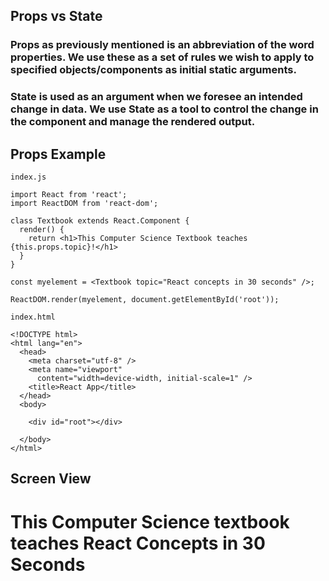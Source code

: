 ## Props vs State

### Props as previously mentioned is an abbreviation of the word properties. We use these as a set of rules we wish to apply to specified objects/components as initial static arguments. 

### State is used as an argument when we foresee an intended change in data. We use State as a tool to control the change in the component and manage the rendered output. 

## Props Example

```
index.js
```

```
import React from 'react';
import ReactDOM from 'react-dom';

class Textbook extends React.Component {
  render() {
    return <h1>This Computer Science Textbook teaches {this.props.topic}!</h1>
  }
}

const myelement = <Textbook topic="React concepts in 30 seconds" />;

ReactDOM.render(myelement, document.getElementById('root'));
```

```
index.html
```

```
<!DOCTYPE html>
<html lang="en">
  <head>
    <meta charset="utf-8" />
    <meta name="viewport"
      content="width=device-width, initial-scale=1" />
    <title>React App</title>
  </head>
  <body>

    <div id="root"></div>

  </body>
</html>
```

## Screen View

# This Computer Science textbook teaches React Concepts in 30 Seconds
